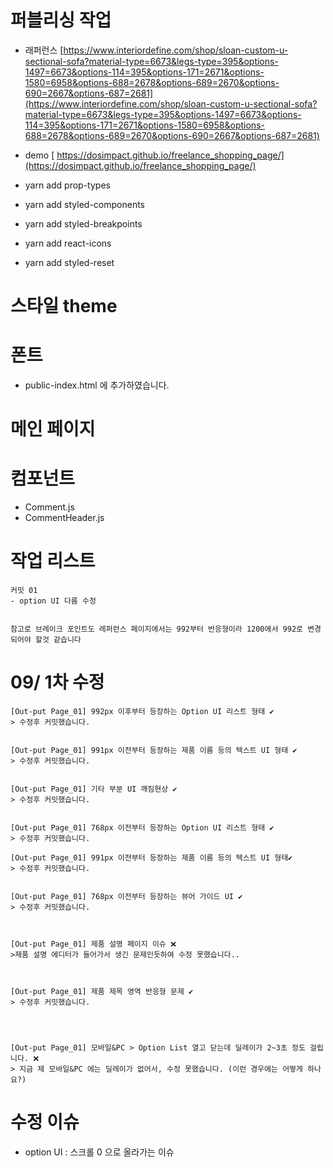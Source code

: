 # 퍼블리싱 작업

- 래퍼런스
  [https://www.interiordefine.com/shop/sloan-custom-u-sectional-sofa?material-type=6673&legs-type=395&options-1497=6673&options-114=395&options-171=2671&options-1580=6958&options-688=2678&options-689=2670&options-690=2667&options-687=2681](https://www.interiordefine.com/shop/sloan-custom-u-sectional-sofa?material-type=6673&legs-type=395&options-1497=6673&options-114=395&options-171=2671&options-1580=6958&options-688=2678&options-689=2670&options-690=2667&options-687=2681)

- demo
  [ https://dosimpact.github.io/freelance_shopping_page/](https://dosimpact.github.io/freelance_shopping_page/)

- yarn add prop-types
- yarn add styled-components
- yarn add styled-breakpoints
- yarn add react-icons
- yarn add styled-reset

# 스타일 theme

# 폰트

- public-index.html 에 추가하였습니다.

# 메인 페이지

# 컴포넌트

- Comment.js
- CommentHeader.js

# 작업 리스트

```
커밋 01
- option UI 다름 수정


```

```
참고로 브레이크 포인트도 레퍼런스 페이지에서는 992부터 반응형이라 1200에서 992로 변경되어야 할것 같습니다

```

# 09/ 1차 수정

```
[Out-put Page_01] 992px 이후부터 등장하는 Option UI 리스트 형태 ✔
> 수정후 커밋했습니다.


[Out-put Page_01] 991px 이전부터 등장하는 제품 이름 등의 텍스트 UI 형태 ✔
> 수정후 커밋했습니다.


[Out-put Page_01] 기타 부분 UI 깨짐현상 ✔
> 수정후 커밋했습니다.


[Out-put Page_01] 768px 이전부터 등장하는 Option UI 리스트 형태 ✔
> 수정후 커밋했습니다.

[Out-put Page_01] 991px 이전부터 등장하는 제품 이름 등의 텍스트 UI 형태✔
> 수정후 커밋했습니다.


[Out-put Page_01] 768px 이전부터 등장하는 뷰어 가이드 UI ✔
> 수정후 커밋했습니다.



[Out-put Page_01] 제품 설명 페이지 이슈 ❌
>제품 설명 에디터가 들어가서 생긴 문제인듯하여 수정 못했습니다..



[Out-put Page_01] 제품 제목 영역 반응형 문제 ✔
> 수정후 커밋했습니다.




[Out-put Page_01] 모바일&PC > Option List 열고 닫는데 딜레이가 2~3초 정도 걸립니다. ❌
> 지금 제 모바일&PC 에는 딜레이가 없어서, 수정 못했습니다. (이런 경우에는 어떻게 하나요?)

```

# 수정 이슈

- option UI : 스크롤 0 으로 올라가는 이슈
